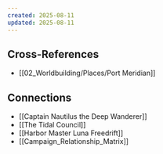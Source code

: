 ```yaml
---
created: 2025-08-11
updated: 2025-08-11
---
```




## Cross-References

- [[02_Worldbuilding/Places/Port Meridian]]


## Connections

- [[Captain Nautilus the Deep Wanderer]]
- [[The Tidal Council]]
- [[Harbor Master Luna Freedrift]]
- [[Campaign_Relationship_Matrix]]

